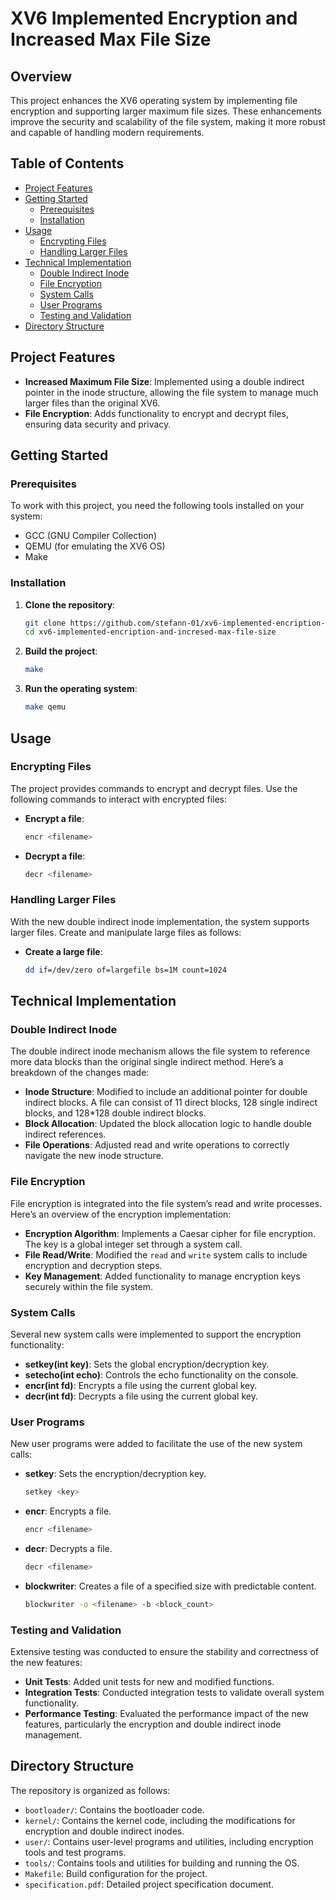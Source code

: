 # XV6 Implemented Encryption and Increased Max File Size

## Overview

This project enhances the XV6 operating system by implementing file encryption and supporting larger maximum file sizes. These enhancements improve the security and scalability of the file system, making it more robust and capable of handling modern requirements.

## Table of Contents
- [Project Features](#project-features)
- [Getting Started](#getting-started)
  - [Prerequisites](#prerequisites)
  - [Installation](#installation)
- [Usage](#usage)
  - [Encrypting Files](#encrypting-files)
  - [Handling Larger Files](#handling-larger-files)
- [Technical Implementation](#technical-implementation)
  - [Double Indirect Inode](#double-indirect-inode)
  - [File Encryption](#file-encryption)
  - [System Calls](#system-calls)
  - [User Programs](#user-programs)
  - [Testing and Validation](#testing-and-validation)
- [Directory Structure](#directory-structure)

## Project Features

- **Increased Maximum File Size**: Implemented using a double indirect pointer in the inode structure, allowing the file system to manage much larger files than the original XV6.
- **File Encryption**: Adds functionality to encrypt and decrypt files, ensuring data security and privacy.

## Getting Started

### Prerequisites

To work with this project, you need the following tools installed on your system:

- GCC (GNU Compiler Collection)
- QEMU (for emulating the XV6 OS)
- Make

### Installation

1. **Clone the repository**:
   ```bash
   git clone https://github.com/stefann-01/xv6-implemented-encription-and-incresed-max-file-size.git
   cd xv6-implemented-encription-and-incresed-max-file-size
   ```

2. **Build the project**:
   ```bash
   make
   ```

3. **Run the operating system**:
   ```bash
   make qemu
   ```

## Usage

### Encrypting Files

The project provides commands to encrypt and decrypt files. Use the following commands to interact with encrypted files:

- **Encrypt a file**:
  ```bash
  encr <filename>
  ```

- **Decrypt a file**:
  ```bash
  decr <filename>
  ```

### Handling Larger Files

With the new double indirect inode implementation, the system supports larger files. Create and manipulate large files as follows:

- **Create a large file**:
  ```bash
  dd if=/dev/zero of=largefile bs=1M count=1024
  ```

## Technical Implementation

### Double Indirect Inode

The double indirect inode mechanism allows the file system to reference more data blocks than the original single indirect method. Here’s a breakdown of the changes made:

- **Inode Structure**: Modified to include an additional pointer for double indirect blocks. A file can consist of 11 direct blocks, 128 single indirect blocks, and 128*128 double indirect blocks.
- **Block Allocation**: Updated the block allocation logic to handle double indirect references.
- **File Operations**: Adjusted read and write operations to correctly navigate the new inode structure.

### File Encryption

File encryption is integrated into the file system’s read and write processes. Here’s an overview of the encryption implementation:

- **Encryption Algorithm**: Implements a Caesar cipher for file encryption. The key is a global integer set through a system call.
- **File Read/Write**: Modified the `read` and `write` system calls to include encryption and decryption steps.
- **Key Management**: Added functionality to manage encryption keys securely within the file system.

### System Calls

Several new system calls were implemented to support the encryption functionality:

- **setkey(int key)**: Sets the global encryption/decryption key.
- **setecho(int echo)**: Controls the echo functionality on the console.
- **encr(int fd)**: Encrypts a file using the current global key.
- **decr(int fd)**: Decrypts a file using the current global key.

### User Programs

New user programs were added to facilitate the use of the new system calls:

- **setkey**: Sets the encryption/decryption key.
  ```bash
  setkey <key>
  ```

- **encr**: Encrypts a file.
  ```bash
  encr <filename>
  ```

- **decr**: Decrypts a file.
  ```bash
  decr <filename>
  ```

- **blockwriter**: Creates a file of a specified size with predictable content.
  ```bash
  blockwriter -o <filename> -b <block_count>
  ```

### Testing and Validation

Extensive testing was conducted to ensure the stability and correctness of the new features:

- **Unit Tests**: Added unit tests for new and modified functions.
- **Integration Tests**: Conducted integration tests to validate overall system functionality.
- **Performance Testing**: Evaluated the performance impact of the new features, particularly the encryption and double indirect inode management.

## Directory Structure

The repository is organized as follows:

- `bootloader/`: Contains the bootloader code.
- `kernel/`: Contains the kernel code, including the modifications for encryption and double indirect inodes.
- `user/`: Contains user-level programs and utilities, including encryption tools and test programs.
- `tools/`: Contains tools and utilities for building and running the OS.
- `Makefile`: Build configuration for the project.
- `specification.pdf`: Detailed project specification document.
